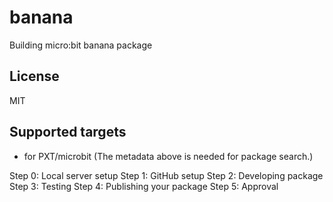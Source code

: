# banana

Building micro:bit banana package

## License

MIT

## Supported targets

* for PXT/microbit
(The metadata above is needed for package search.)

Step 0: Local server setup
Step 1: GitHub setup
Step 2: Developing package
Step 3: Testing
Step 4: Publishing your package
Step 5: Approval